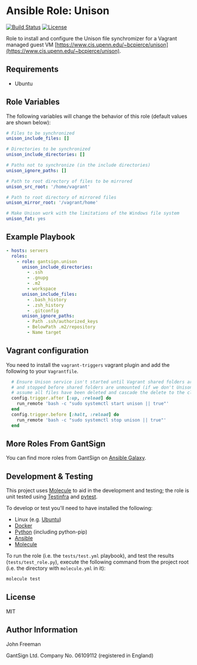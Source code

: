 Ansible Role: Unison
====================

[![Build Status](https://travis-ci.org/gantsign/ansible-role-unison.svg?branch=master)](https://travis-ci.org/gantsign/ansible-role-unison)
[![License](https://img.shields.io/badge/license-MIT-blue.svg)](https://raw.githubusercontent.com/gantsign/ansible-role-unison/master/LICENSE)

Role to install and configure the Unison file synchromizer for a Vagrant managed guest VM
[https://www.cis.upenn.edu/~bcpierce/unison](https://www.cis.upenn.edu/~bcpierce/unison).

Requirements
------------

* Ubuntu

Role Variables
--------------

The following variables will change the behavior of this role (default values
are shown below):

```yaml
# Files to be synchronized
unison_include_files: []

# Directories to be synchronized
unison_include_directories: []

# Paths not to synchronize (in the include directories)
unison_ignore_paths: []

# Path to root directory of files to be mirrored
unison_src_root: '/home/vagrant'

# Path to root directory of mirrored files
unison_mirror_root: '/vagrant/home'

# Make Unison work with the limitations of the Windows file system
unison_fat: yes
```

Example Playbook
----------------

```yaml
- hosts: servers
  roles:
    - role: gantsign.unison
      unison_include_directories:
        - .ssh
        - .gnupg
        - .m2
        - workspace
      unison_include_files:
        - .bash_history
        - .zsh_history
        - .gitconfig
      unison_ignore_paths:
        - Path .ssh/authorized_keys
        - BelowPath .m2/repository
        - Name target
```

Vagrant configuration
---------------------

You need to install the `vagrant-triggers` vagrant plugin and add the following
to your `Vagrantfile`.

```ruby
  # Ensure Unison service isn't started until Vagrant shared folders are mounted
  # and stopped before shared folders are unmounted (if we don't Unison will
  # assume all files have been deleted and cascade the delete to the client VM).
  config.trigger.after [:up, :reload] do
    run_remote 'bash -c "sudo systemctl start unison || true"'
  end
  config.trigger.before [:halt, :reload] do
    run_remote 'bash -c "sudo systemctl stop unison || true"'
  end
```

More Roles From GantSign
------------------------

You can find more roles from GantSign on
[Ansible Galaxy](https://galaxy.ansible.com/gantsign).

Development & Testing
---------------------

This project uses [Molecule](http://molecule.readthedocs.io/) to aid in the
development and testing; the role is unit tested using
[Testinfra](http://testinfra.readthedocs.io/) and
[pytest](http://docs.pytest.org/).

To develop or test you'll need to have installed the following:

* Linux (e.g. [Ubuntu](http://www.ubuntu.com/))
* [Docker](https://www.docker.com/)
* [Python](https://www.python.org/) (including python-pip)
* [Ansible](https://www.ansible.com/)
* [Molecule](http://molecule.readthedocs.io/)

To run the role (i.e. the `tests/test.yml` playbook), and test the results
(`tests/test_role.py`), execute the following command from the project root
(i.e. the directory with `molecule.yml` in it):

```bash
molecule test
```

License
-------

MIT

Author Information
------------------

John Freeman

GantSign Ltd.
Company No. 06109112 (registered in England)
